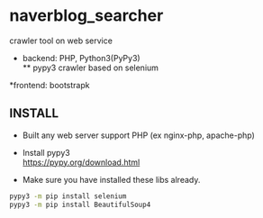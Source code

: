 # naverblog_searcher  
crawler tool on web service

* backend: PHP, Python3(PyPy3)  
** pypy3 crawler based on selenium  
  
*frontend: bootstrapk

## INSTALL 
* Built any web server support PHP (ex nginx-php, apache-php)  

* Install pypy3  
https://pypy.org/download.html
* Make sure you have installed these libs already.  
```bash
pypy3 -m pip install selenium
pypy3 -m pip install BeautifulSoup4
```
